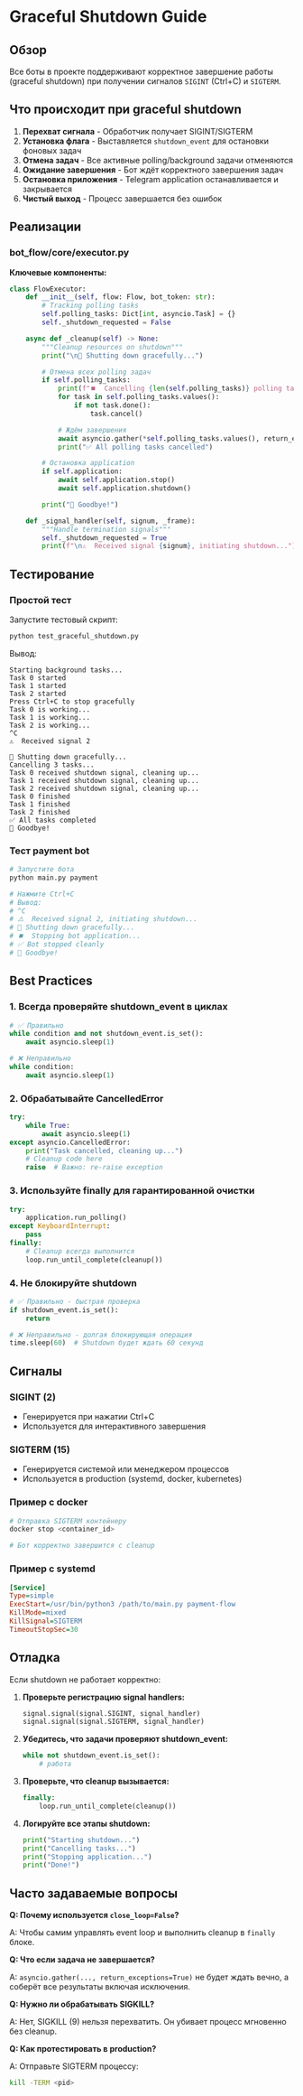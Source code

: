 # Graceful Shutdown Guide

## Обзор

Все боты в проекте поддерживают корректное завершение работы (graceful shutdown) при получении сигналов `SIGINT` (Ctrl+C) и `SIGTERM`.

## Что происходит при graceful shutdown

1. **Перехват сигнала** - Обработчик получает SIGINT/SIGTERM
2. **Установка флага** - Выставляется `shutdown_event` для остановки фоновых задач
3. **Отмена задач** - Все активные polling/background задачи отменяются
4. **Ожидание завершения** - Бот ждёт корректного завершения задач
5. **Остановка приложения** - Telegram application останавливается и закрывается
6. **Чистый выход** - Процесс завершается без ошибок

## Реализации

### bot_flow/core/executor.py

**Ключевые компоненты:**

```python
class FlowExecutor:
    def __init__(self, flow: Flow, bot_token: str):
        # Tracking polling tasks
        self.polling_tasks: Dict[int, asyncio.Task] = {}
        self._shutdown_requested = False

    async def _cleanup(self) -> None:
        """Cleanup resources on shutdown"""
        print("\n🛑 Shutting down gracefully...")

        # Отмена всех polling задач
        if self.polling_tasks:
            print(f"⏹️  Cancelling {len(self.polling_tasks)} polling tasks...")
            for task in self.polling_tasks.values():
                if not task.done():
                    task.cancel()

            # Ждём завершения
            await asyncio.gather(*self.polling_tasks.values(), return_exceptions=True)
            print("✅ All polling tasks cancelled")

        # Остановка application
        if self.application:
            await self.application.stop()
            await self.application.shutdown()

        print("👋 Goodbye!")

    def _signal_handler(self, signum, _frame):
        """Handle termination signals"""
        self._shutdown_requested = True
        print(f"\n⚠️  Received signal {signum}, initiating shutdown...")
```

## Тестирование

### Простой тест

Запустите тестовый скрипт:

```bash
python test_graceful_shutdown.py
```

Вывод:
```
Starting background tasks...
Task 0 started
Task 1 started
Task 2 started
Press Ctrl+C to stop gracefully
Task 0 is working...
Task 1 is working...
Task 2 is working...
^C
⚠️  Received signal 2

🛑 Shutting down gracefully...
Cancelling 3 tasks...
Task 0 received shutdown signal, cleaning up...
Task 1 received shutdown signal, cleaning up...
Task 2 received shutdown signal, cleaning up...
Task 0 finished
Task 1 finished
Task 2 finished
✅ All tasks completed
👋 Goodbye!
```

### Тест payment bot

```bash
# Запустите бота
python main.py payment

# Нажмите Ctrl+C
# Вывод:
# ^C
# ⚠️  Received signal 2, initiating shutdown...
# 🛑 Shutting down gracefully...
# ⏹️  Stopping bot application...
# ✅ Bot stopped cleanly
# 👋 Goodbye!
```

## Best Practices

### 1. Всегда проверяйте shutdown_event в циклах

```python
# ✅ Правильно
while condition and not shutdown_event.is_set():
    await asyncio.sleep(1)

# ❌ Неправильно
while condition:
    await asyncio.sleep(1)
```

### 2. Обрабатывайте CancelledError

```python
try:
    while True:
        await asyncio.sleep(1)
except asyncio.CancelledError:
    print("Task cancelled, cleaning up...")
    # Cleanup code here
    raise  # Важно: re-raise exception
```

### 3. Используйте finally для гарантированной очистки

```python
try:
    application.run_polling()
except KeyboardInterrupt:
    pass
finally:
    # Cleanup всегда выполнится
    loop.run_until_complete(cleanup())
```

### 4. Не блокируйте shutdown

```python
# ✅ Правильно - быстрая проверка
if shutdown_event.is_set():
    return

# ❌ Неправильно - долгая блокирующая операция
time.sleep(60)  # Shutdown будет ждать 60 секунд
```

## Сигналы

### SIGINT (2)
- Генерируется при нажатии Ctrl+C
- Используется для интерактивного завершения

### SIGTERM (15)
- Генерируется системой или менеджером процессов
- Используется в production (systemd, docker, kubernetes)

### Пример с docker

```bash
# Отправка SIGTERM контейнеру
docker stop <container_id>

# Бот корректно завершится с cleanup
```

### Пример с systemd

```ini
[Service]
Type=simple
ExecStart=/usr/bin/python3 /path/to/main.py payment-flow
KillMode=mixed
KillSignal=SIGTERM
TimeoutStopSec=30
```

## Отладка

Если shutdown не работает корректно:

1. **Проверьте регистрацию signal handlers:**
   ```python
   signal.signal(signal.SIGINT, signal_handler)
   signal.signal(signal.SIGTERM, signal_handler)
   ```

2. **Убедитесь, что задачи проверяют shutdown_event:**
   ```python
   while not shutdown_event.is_set():
       # работа
   ```

3. **Проверьте, что cleanup вызывается:**
   ```python
   finally:
       loop.run_until_complete(cleanup())
   ```

4. **Логируйте все этапы shutdown:**
   ```python
   print("Starting shutdown...")
   print("Cancelling tasks...")
   print("Stopping application...")
   print("Done!")
   ```

## Часто задаваемые вопросы

**Q: Почему используется `close_loop=False`?**

A: Чтобы самим управлять event loop и выполнить cleanup в `finally` блоке.

**Q: Что если задача не завершается?**

A: `asyncio.gather(..., return_exceptions=True)` не будет ждать вечно, а соберёт все результаты включая исключения.

**Q: Нужно ли обрабатывать SIGKILL?**

A: Нет, SIGKILL (9) нельзя перехватить. Он убивает процесс мгновенно без cleanup.

**Q: Как протестировать в production?**

A: Отправьте SIGTERM процессу:
```bash
kill -TERM <pid>
```
